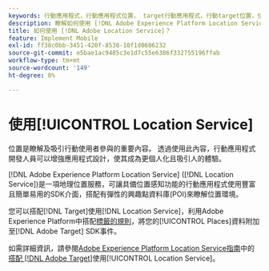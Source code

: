 ```yaml
---
keywords: 行動應用程式，行動應用程式位置， target行動應用程式，行動target位置，位置服務， adobe experience cloud位置服務， poi，地標， sdk，位置，行動應用程式1
description: 瞭解如何使用 [!DNL Adobe Experience Platform Location Service] 來啟用具有位置感知功能的行動應用程式。
title: 如何使用 [!DNL Adobe Location Service]？
feature: Implement Mobile
exl-id: ff38c0bb-3451-420f-8538-10f1d0606232
source-git-commit: e5bae1ac9485c3e1d7c55e6386f332755196ffab
workflow-type: tm+mt
source-wordcount: '149'
ht-degree: 0%

---
```


# 使用[!UICONTROL Location Service]

位置是瞭解及吸引行動使用者參與的重要內容。 透過使用此內容，行動應用程式開發人員可以增強應用程式設計，使其成為更個人化且吸引人的體驗。

[!DNL Adobe Experience Platform Location Service] ([!DNL Location Service])是一項地理位置服務，可讓具備位置感知功能的行動應用程式使用豐富且簡單易用的SDK介面，搭配有彈性的興趣點資料庫(POI)來瞭解位置環境。

您可以搭配[!DNL Target]使用[!DNL Location Service]，利用Adobe Experience Platform中搭配[標籤的規則](https://experienceleague.adobe.com/docs/experience-platform/tags/home.html)，將您的[!UICONTROL Places]資料附加至[!DNL Adobe Target] SDK事件。

如需詳細資訊，請參閱[Adobe Experience Platform Location Service指南](https://experienceleague.adobe.com/docs/places/using/home.html)中的[搭配 [!DNL Adobe Target]](https://experienceleague.adobe.com/docs/places/using/use-places-with-other-solutions/places-target/places-target.html)使用[!UICONTROL Location Service]。
